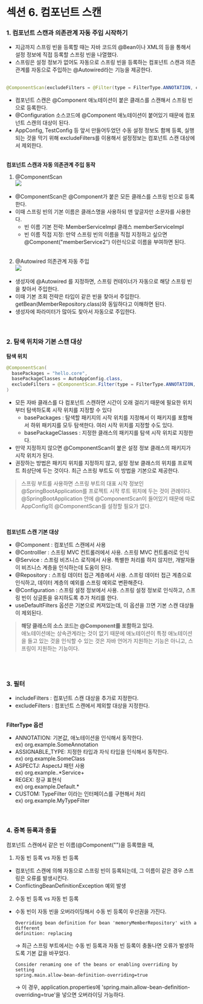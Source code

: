 # 섹션 6. 컴포넌트 스캔

### 1. 컴포넌트 스캔과 의존관계 자동 주입 시작하기
- 지금까지 스프링 빈을 등록할 때는 자바 코드의 @Bean이나 XML의 <bean> 등을 통해서 설정 정보에 직접 등록할 스프링 빈을 나열했다.
- 스프링은 설정 정보가 없어도 자동으로 스프링 빈을 등록하는 컴포넌트 스캔과 의존관계를 자동으로 주입하는 @Autowired라는 기능을 제공한다.
<br><br>

```java
@ComponentScan(excludeFilters = @Filter(type = FilterType.ANNOTATION, classes = Configuration.class))
```
- 컴포넌트 스캔은 @Component 애노테이션이 붙은 클래스를 스캔해서 스프링 빈으로 등록한다.
- @Configuration 소스코드에 @Component 애노테이션이 붙어있기 때문에 컴포넌트 스캔의 대상이 된다.
- AppConfig, TestConfig 등 앞서 만들어두었던 수동 설정 정보도 함께 등록, 실행되는 것을 막기 위해 excludeFilters를 이용해서 설정정보는 컴포넌트 스캔 대상에서 제외한다.
<br><br>

**컴포넌트 스캔과 자동 의존관계 주입 동작**   
1. @ComponentScan   
<img src="https://user-images.githubusercontent.com/90389517/222346395-cde61dae-9d9f-4fde-82c0-738c4f85e42b.png"><br>
- @ComponentScan은 @Component가 붙은 모든 클래스를 스프링 빈으로 등록한다.
- 이때 스프링 빈의 기본 이름은 클래스명을 사용하되 맨 앞글자만 소문자를 사용한다.
  - 빈 이름 기본 전략: MemberServiceImpl 클래스 memberServiceImpl
  - 빈 이름 직접 지정: 만약 스프링 빈의 이름을 직접 지정하고 싶으면 @Component("memberService2") 이런식으로 이름을 부여하면 된다.
<br><br>
2. @Autowired 의존관계 자동 주입   
<img src="https://user-images.githubusercontent.com/90389517/222346577-f5f5707c-a663-4964-b9ff-1036796b5b50.png"><br>
- 생성자에 @Autowired 를 지정하면, 스프링 컨테이너가 자동으로 해당 스프링 빈을 찾아서 주입한다.
- 이때 기본 조회 전략은 타입이 같은 빈을 찾아서 주입한다. getBean(MemberRepository.class)와 동일하다고 이해하면 된다.
- 생성자에 파라미터가 많아도 찾아서 자동으로 주입한다.
<br><br><br>

### 2. 탐색 위치와 기본 스캔 대상
**탐색 위치**   
```java
@ComponentScan(
  basePackages = "hello.core",
  basePackageClasses = AutoAppConfig.class,
  excludeFilters = @ComponentScan.Filter(type = FilterType.ANNOTATION, classes = Configuration.class)
)
```
- 모든 자바 클래스를 다 컴포넌트 스캔하면 시간이 오래 걸리기 때문에 필요한 위치부터 탐색하도록 시작 위치를 지정할 수 있다
  - basePackages : 탐색할 패키지의 시작 위치를 지정해서 이 패키지를 포함해서 하위 패키지를 모두 탐색한다. 여러 시작 위치를 지정할 수도 있다.
  - basePackageClasses : 지정한 클래스의 패키지를 탐색 시작 위치로 지정한다.
- 만약 지정하지 않으면 @ComponentScan이 붙은 설정 정보 클래스의 패키지가 시작 위치가 된다.
- 권장하는 방법은 패키지 위치를 지정하지 않고, 설정 정보 클래스의 위치를 프로젝트 최상단에 두는 것이다. 최근 스프링 부트도 이 방법을 기본으로 제공한다.

> 스프링 부트를 사용하면 스프링 부트의 대표 시작 정보인 @SpringBootApplication를 프로젝트 시작 루트 위치에 두는 것이 관례이다.   
> @SpringBootApplication 안에 @ComponentScan이 들어있기 때문에 따로 AppConfig의 @ComponentScan를 설정할 필요가 없다.

<br><br>
**컴포넌트 스캔 기본 대상**   
- @Component : 컴포넌트 스캔에서 사용
- @Controlller : 스프링 MVC 컨트롤러에서 사용. 스프링 MVC 컨트롤러로 인식
- @Service : 스프링 비즈니스 로직에서 사용. 특별한 처리를 하지 않지만, 개발자들이 비즈니스 계층을 인식하는데 도움이 된다.
- @Repository : 스프링 데이터 접근 계층에서 사용. 스프링 데이터 접근 계층으로 인식하고, 데이터 계층의 예외를 스프링 예외로 변환해준다.
- @Configuration : 스프링 설정 정보에서 사용. 스프링 설정 정보로 인식하고, 스프링 빈이 싱글톤을 유지하도록 추가 처리를 한다. 
- useDefaultFilters 옵션은 기본으로 켜져있는데, 이 옵션을 끄면 기본 스캔 대상들이 제외된다.

> **해당 클래스의 소스 코드는 @Component를 포함하고 있다.**   
> 애노테이션에는 상속관계라는 것이 없기 때문에 애노테이션이 특정 애노테이션을 들고 있는 것을 인식할 수 있는 것은 자바 언어가 지원하는 기능은 아니고, 스프링이 지원하는 기능이다.

<br><br>
### 3. 필터
- includeFilters : 컴포넌트 스캔 대상을 추가로 지정한다.
- excludeFilters : 컴포넌트 스캔에서 제외할 대상을 지정한다.
<br><br>

**FilterType 옵션**   
- ANNOTATION: 기본값, 애노테이션을 인식해서 동작한다.   
  ex) org.example.SomeAnnotation
- ASSIGNABLE_TYPE: 지정한 타입과 자식 타입을 인식해서 동작한다.   
  ex) org.example.SomeClass
- ASPECTJ: AspectJ 패턴 사용   
  ex) org.example..*Service+
- REGEX: 정규  표현식   
  ex) org\.example\.Default.*
- CUSTOM: TypeFilter 이라는 인터페이스를 구현해서 처리   
  ex) org.example.MyTypeFilter 
<br><br><br>

### 4. 중복 등록과 충돌
컴포넌트 스캔에서 같은 빈 이름(@Component("")을 등록했을 때,
1. 자동 빈 등록 vs 자동 빈 등록
- 컴포넌트 스캔에 의해 자동으로 스프링 빈이 등록되는데, 그 이름이 같은 경우 스프링은 오류를 발생시킨다.
- ConflictingBeanDefinitionException 예외 발생
2. 수동 빈 등록 vs 자동 빈 등록
- 수동 빈이 자동 빈을 오버라이딩해서 수동 빈 등록이 우선권을 가진다.
  ```
  Overriding bean definition for bean 'memoryMemberRepository' with a different
  definition: replacing
  ```
  → 최근 스프링 부트에서는 수동 빈 등록과 자동 빈 등록이 충돌나면 오류가 발생하도록 기본 값을 바꾸었다.
  ```
  Consider renaming one of the beans or enabling overriding by setting
  spring.main.allow-bean-definition-overriding=true
  ```
  → 이 경우, application.properties에 'spring.main.allow-bean-definition-overriding=true'을 넣으면 오버라이딩 가능하다.
